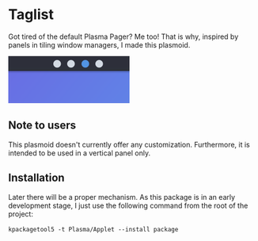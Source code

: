 # Taglist
Got tired of the default Plasma Pager? Me too! That is why, inspired by panels
in tiling window managers, I made this plasmoid.

![Screenshot](Screenshots/Screenshot.png)


## Note to users
This plasmoid doesn't currently offer any customization. Furthermore, it
is intended to be used in a vertical panel only.

## Installation
Later there will be a proper mechanism. As this package is in an early development
stage, I just use the following command from the root of the project:
```
kpackagetool5 -t Plasma/Applet --install package
```
